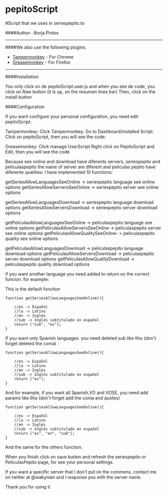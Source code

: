 pepitoScript
============

#Script that we uses in seriespepito.to

####Author : Borja Pintos

***

####We also use the following plugins.

* [Tampermonkey](https://chrome.google.com/webstore/detail/tampermonkey/dhdgffkkebhmkfjojejmpbldmpobfkfo?hl=es) - For Chrome 
* [Greasemonkey](https://addons.mozilla.org/es/firefox/addon/greasemonkey/) - For Firefox

***

####Installation

You only click on de pepitoScript.user.js and when you see de code, you click on Raw button (it is up, on the resumen lines bar)
Then, click on the install button

####Configuration

If you want configure your personal configuration, you need edit pepitoScript.

Tampermonkey:
Click Tampermonkey.
Go to Dashboard/installed Script.
Click on pepitoScript, then you will see the code.

Greasemonkey:
Click manage UserScript
Right click on PepitoScript and Edit, then you will see the code


Because see online and download have diferents servers, 
seriespepito and peliculaspepito the name of server are diferent and peliculas pepito have diferente qualities:
I have implemented 10 functions:

getSeriesAllowLanguagesSeeOnline -> seriespepito language see online options
getSeriesAllowServersSeeOnline -> seriespepito server see online options

getSeriesAllowLanguagesDownload -> seriespepito language download options
getSeriesAllowServersDownload -> seriespepito server download options

getPeliculasAllowLanguagesSeeOnline -> peliculaspepito language see online options
getPeliculasAllowServersSeeOnline -> peliculaspepito server see online options
getPeliculasAllowQualitySeeOnline- > peliculaspepito quality see online options

getPeliculasAllowLanguagesDownload -> peliculaspepito language download options
getPeliculasAllowServersDownload -> peliculaspepito server download options
getPeliculasAllowQualityDownload -> peliculaspepito quality download options

if you want another language you need added to return on the correct funcion. for example:

This is the default function

    function getSeriesAllowLanguagesSeeOnline(){
        
        //es -> Español
        //la -> Latino
        //en -> Inglés
        //sub -> Inglés subtitulado en español
        return ["sub", "es"];
    }

If you want only Spanish languages. you need deleted sub like this (don't forget deleted the coma) :

    function getSeriesAllowLanguagesSeeOnline(){
        
        //es -> Español
        //la -> Latino
        //en -> Inglés
        //sub -> Inglés subtitulado en español
        return ["es"];
    }
   
And for example, if you want all Spanish,VO and VOSE, you need add params like this (don't forget add the coma and quotes)

    function getSeriesAllowLanguagesSeeOnline(){
        
        //es -> Español
        //la -> Latino
        //en -> Inglés
        //sub -> Inglés subtitulado en español
        return ["es", "en", "sub"];
    }

And the same for the others function.

When you finish click on save button and refresh the seriespepito or PeliculasPepito page, for see your personal settings.

If you want a specific server that I don't put on the commens, contact me on 
twitter at @wakynian and I response you with the server name.

Thank you for using it

